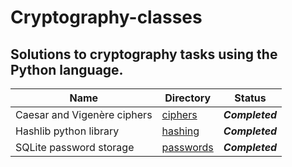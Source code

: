 # Cryptography-classes
## Solutions to cryptography tasks using the Python language.

| Name | Directory | Status |
| --- | --- | --- | 
| Caesar and Vigenère ciphers | [ciphers](https://github.com/orgonek/Cryptography-classes/tree/main/ciphers)  | ***Completed*** |
| Hashlib python library | [hashing](https://github.com/orgonek/Cryptography-classes/tree/main/hashing)  | ***Completed*** |
| SQLite password storage | [passwords](https://github.com/orgonek/Cryptography-classes/tree/main/passwords)  | ***Completed*** |

